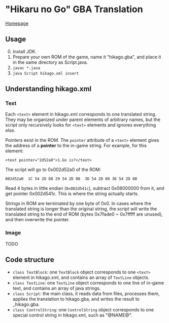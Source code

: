 # "Hikaru no Go" GBA Translation

[Homepage](http://www.ricbit.com/mundobizarro/hikaru.php)

## Usage

0. Install JDK.
1. Prepare your own ROM of the game, name it "hikago.gba", and place it in the same directory as Script.java.
2. `javac *.java`
3. `java Script hikago.xml insert`

## Understanding hikago.xml

### Text

Each `<text>` element in hikago.xml corresponds to one translated string. They may be organized under parent elements of arbitrary names, but the script only recursively looks for `<text>` elements and ignores everything else.

Pointers exist in the ROM. The `pointer` attribute of a `<text>` element gives the address of a **pointer** to the in-game string. For example, for this element:

```
<text pointer="2d52a0">1.Go is?</text>
```

The script will go to 0x002d52a0 of the ROM:

```
002d52a0  1C 54 2D 08 29 54 2D 08  3D 54 2D 08 36 54 2D 08
```

Read 4 bytes in little endian (`0x082d541c`), subtract 0x08000000 from it, and get pointer 0x002d541c. This is where the string actually starts.

Strings in ROM are terminated by one byte of 0x0. In cases where the translated string is longer than the original string, the script will write the translated string to the end of ROM (bytes 0x7fade0 ~ 0x7fffff are unused), and then overwrite the pointer.

### Image

TODO

## Code structure

- `class TextBlock`: one `TextBlock` object corresponds to one `<text>` element in hikago.xml, and contains an array of `TextLine` objects.
- `class TextLine`: one `TextLine` object corresponds to one line of in-game text, and contains an array of java strings.
- `class Script`: the main class, it reads data from files, processes them, applies the translation to hikago.gba, and writes the result to _hikago.gba.
- `class ControlString`: one `ControlString` object corresponds to one special control string in hikago.xml, such as "@NAME@".